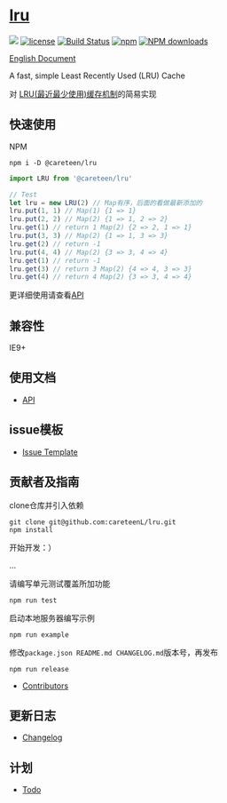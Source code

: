 # [lru](https://github.com/careteenL/lru)
[![](https://img.shields.io/badge/Powered%20by-lru-brightgreen.svg)](https://github.com/careteenL/lru)
[![license](https://img.shields.io/badge/license-MIT-blue.svg)](https://github.com/careteenL/lru/blob/master/LICENSE)
[![Build Status](https://travis-ci.org/careteenL/lru.svg?branch=master)](https://travis-ci.org/careteenL/lru)
[![npm](https://img.shields.io/badge/npm-0.1.3-orange.svg)](https://www.npmjs.com/package/@careteen/lru)
[![NPM downloads](http://img.shields.io/npm/dm/@careteen/lru.svg?style=flat-square)](http://www.npmtrends.com/@careteen/lru)

[English Document](./README.en_US.md)

A fast, simple Least Recently Used (LRU) Cache

对 [LRU(最近最少使用)缓存机制](https://leetcode.com/problems/lru-cache/)的简易实现

## 快速使用

NPM
```shell
npm i -D @careteen/lru
```

```js
import LRU from '@careteen/lru'

// Test
let lru = new LRU(2) // Map有序，后面的看做最新添加的
lru.put(1, 1) // Map(1) {1 => 1}
lru.put(2, 2) // Map(2) {1 => 1, 2 => 2}
lru.get(1) // return 1 Map(2) {2 => 2, 1 => 1}
lru.put(3, 3) // Map(2) {1 => 1, 3 => 3}
lru.get(2) // return -1
lru.put(4, 4) // Map(2) {3 => 3, 4 => 4}
lru.get(1) // return -1
lru.get(3) // return 3 Map(2) {4 => 4, 3 => 3}
lru.get(4) // return 4 Map(2) {3 => 3, 4 => 4}
```
更详细使用请查看[API](./doc/api.md)

## 兼容性

IE9+

## 使用文档

- [API](./doc/api.md)

## issue模板

- [Issue Template](./ISSUETEMPLATE.md)

## 贡献者及指南

clone仓库并引入依赖
```shell
git clone git@github.com:careteenL/lru.git
npm install
```
开始开发：）

...

请编写单元测试覆盖所加功能
```shell
npm run test
```
启动本地服务器编写示例
```shell
npm run example
```
修改`package.json README.md CHANGELOG.md`版本号，再发布
```shell
npm run release
```

- [Contributors](https://github.com/careteenL/lru/graphs/contributors)

## 更新日志

- [Changelog](./CHANGELOG.md)

## 计划

- [Todo](./TODO.md)
